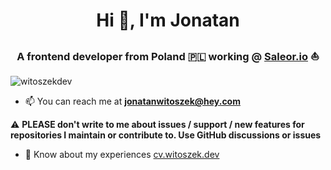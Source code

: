 <h1 align="center">Hi 👋, I'm Jonatan</h1>
<h3 align="center">A frontend developer from Poland 🇵🇱 working @ <a href="https://saleor.io/">Saleor.io</a> ⛵</h3>

<p align="left"> <img src="https://komarev.com/ghpvc/?username=witoszekdev&label=Profile%20views&color=0e75b6&style=flat" alt="witoszekdev" /> </p>

- 📫 You can reach me at **jonatanwitoszek@hey.com**

⚠️ **PLEASE don't write to me about issues / support / new features for repositories I maintain or contribute to. Use GitHub discussions or issues**

- 📄 Know about my experiences [cv.witoszek.dev](cv.witoszek.dev)
